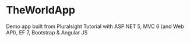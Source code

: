 # TheWorldApp
Demo app built from Pluralsight Tutorial with ASP.NET 5, MVC 6 (and Web API), EF 7, Bootstrap &amp; Angular JS
